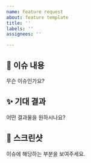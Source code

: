 ```yaml
---
name: Feature request
about: feature template
title: ''
labels: ''
assignees: ''

---
```


## 🤷 이슈 내용

무슨 이슈인가요?

## ✨ 기대 결과

어떤 결과물을 원하시나요?

## 📸 스크린샷

이슈에 해당하는 부분을 보여주세요.
